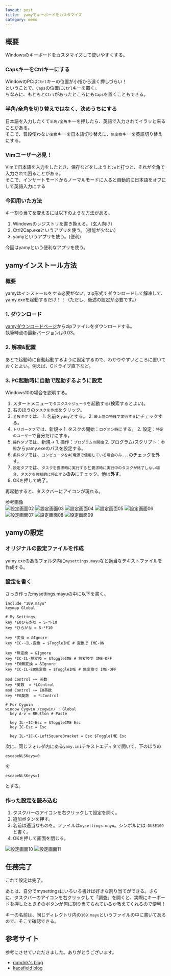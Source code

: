```yaml
---
layout:	post
title:	yamyでキーボードをカスタマイズ
category: memo
---
```


## 概要

Windowsのキーボードをカスタマイズして使いやすくする。

### CapsキーをCtrlキーにする

WindowのPCは`Ctrl`キーの位置が小指から遠く押しづらい！  
ということで、`Caps`の位置に`Ctrl`キーを置く。  
ちなみに、もともと`Ctrl`があったところにも`Caps`を置くこともできる。

### 半角/全角を切り替えではなく、決めうちにする

日本語を入力したくて`半角/全角`キーを押したら、英語で入力されてイラッと来ることがある。  
そこで、普段使わない`変換`キーを日本語切り替えに、`無変換`キーを英語切り替えにする。

### Vimユーザー必見！

Vimで日本語を入力をしたとき、保存などをしようと`:w`と打つと、それが全角で入力されて困ることがある。  
そこで、インサートモードからノーマルモードに入ると自動的に日本語をオフにして英語入力にする

### 今回用いた方法

キー割り当てを変えるには以下のような方法がある。

  1. Windowsのレジストリを書き換える。（玄人向け）
  1. Ctrl2Cap.exeというアプリを使う。（機能が少ない）
  1. yamyというアプリを使う。(便利)

今回はyamyという便利なアプリを使う。


## yamyインストール方法

### 概要

yamyはインストールをする必要がない。zip形式でダウンロードして解凍して、yamy.exeを起動するだけ！！（ただし、後述の設定が必要です。）

### 1. ダウンロード

[yamyダウンロードページ](https://osdn.jp/projects/yamy/)からzipファイルをダウンロードする。  
執筆時点の最新バージョンは0.03。

### 2. 解凍&配置

あとで起動時に自動起動するように設定するので、わかりやすいところに置いておくとよい。例えば、Cドライブ直下など。

### 3. PC起動時に自動で起動するように設定

Windows10の場合を説明する。

  1. スタートメニューで`タスクスケジューラ`を起動する(検索するとよい)。
  1. 右のほうの`タスクを作成`をクリック。
  1. `全般タグ`では、 1. 名前を`yamy`とする。 2. `最上位の特権で実行する`にチェックする。
  1. `トリガータブ`では、新規→ 1. タスクの開始：`ログオン時`にする。 2. 設定：`特定のユーザー`で自分だけにする。
  1. `操作タブ`では、新規→ 1. 操作：`プログラムの開始` 2. プログラム/スクリプト：`参照`からyamy.exeのパスを設定する。
  1. `条件タブ`では、`コンピュータをAC電源で使用している場合のみ...`のチェックを外す。
  1. `設定タブ`では、`タスクを要求時に実行する`と`要求時に実行中のタスクが終了しない場合、タスクを強制的に停止する`**のみ**にチェック。他は**外す**。
  1. OKを押して終了。

再起動すると、タスクバーにアイコンが現れる。

参考画像  
![設定画面02](/images/2016-01-07-yamy/02.png)
![設定画面03](/images/2016-01-07-yamy/03.png)
![設定画面04](/images/2016-01-07-yamy/04.png)
![設定画面05](/images/2016-01-07-yamy/05.png)
![設定画面06](/images/2016-01-07-yamy/06.png)
![設定画面07](/images/2016-01-07-yamy/07.png)
![設定画面08](/images/2016-01-07-yamy/08.png)
![設定画面09](/images/2016-01-07-yamy/09.png)

## yamyの設定

### オリジナルの設定ファイルを作成

yamy.exeのあるフォルダ内に`mysettings.mayu`など適当なテキストファイルを作成する。

### 設定を書く

さっき作ったmysettings.mayuの中に以下を書く。

    include "109.mayu"
    keymap Global
    
    # My Settings
    key *E0ひらがな = S-*F10
    key *ひらがな = S-*F10
    
    key *変換 = &Ignore
    key *IC-~IL-変換 = $ToggleIME # 変換で IME-ON
    
    key *無変換 = &Ignore
    key *IC-IL-無変換 = $ToggleIME # 無変換で IME-OFF
    key *E0無変換 = &Ignore
    key *IC-IL-E0無変換 = $ToggleIME # 無変換で IME-OFF
    
    mod Control += 英数
    key *英数  = *LControl
    mod Control += E0英数
    key *E0英数  = *LControl
    
    # For Cygwin
    window Cygwin /cygwin/ : Global
      key A-v = RButton # Paste
    
      key IL-~IC-Esc = $ToggleIME Esc   
      key IC-Esc = Esc
    
      key IL-*IC-C-LeftSquareBracket = Esc $ToggleIME Esc

次に、同じフォルダ内にある`yamy.ini`テキストエディタで開いて、下のほうの

    escapeNLSKeys=0

を

    escapeNLSKeys=1

とする。

### 作った設定を読み込む

  1. タスクバーのアイコンを右クリックして設定を開く。
  1. 追加ボタンを押す。
  1. 名前は適当なものを。ファイルは`mysettings.mayu`。シンボルには`-DUSE109`と書く。
  1. OKを押して画面を閉じる。

![設定画面10](/images/2016-01-07-yamy/10.png)
![設定画面11](/images/2016-01-07-yamy/11.png)


## 任務完了

これで設定は完了。

あとは、自分でmysettingsにいろいろ書けば好きな割り当てができる。さらに、タスクバーのアイコンを右クリックして「調査」を開くと、実際にキーボードを押したときそのボタンが何に割り当てられているか教えてくれるので便利！

キーの名前は、同じディレクトリ内の`109.mayu`というファイルの中に書いてあるので、そこで確認できる。


## 参考サイト

参考にさせていただきました。ありがとうございます。

  * [rcmdnk's blog](http://rcmdnk.github.io/blog/tags/yamy/)
  * [kaosfield blog](http://d.hatena.ne.jp/kaosf/20111122/1321969965)

